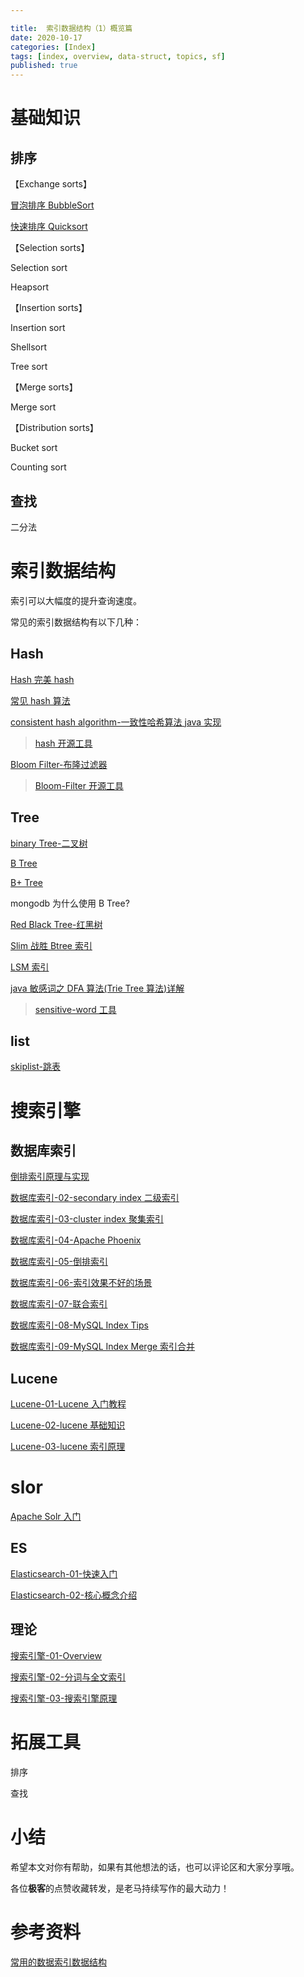 ```yaml
---

title:  索引数据结构（1）概览篇
date: 2020-10-17
categories: [Index]
tags: [index, overview, data-struct, topics, sf]
published: true
---
```



# 基础知识

## 排序

【Exchange sorts】

[冒泡排序 BubbleSort]()

[快速排序 Quicksort]()

【Selection sorts】

Selection sort

Heapsort

【Insertion sorts】

Insertion sort

Shellsort

Tree sort

【Merge sorts】

Merge sort

【Distribution sorts】

Bucket sort

Counting sort


## 查找

二分法

# 索引数据结构

索引可以大幅度的提升查询速度。

常见的索引数据结构有以下几种：

## Hash

[Hash 完美 hash](https://houbb.github.io/2018/05/30/hash-perfect)

[常见 hash 算法](https://houbb.github.io/2018/05/30/hash-impl)

[consistent hash algorithm-一致性哈希算法 java 实现](https://houbb.github.io/2020/06/19/load-balance-03-consistent-hash-in-java)

> [hash 开源工具](https://github.com/houbb/hash.git)

[Bloom Filter-布隆过滤器](https://houbb.github.io/2018/12/05/bloom-filter)

> [Bloom-Filter 开源工具](https://github.com/houbb/bloom-filter)

## Tree

[binary Tree-二叉树](https://houbb.github.io/2018/11/07/data-struct-binary-tree)

[B Tree](https://houbb.github.io/2018/09/12/b-tree)

[B+ Tree]()

mongodb 为什么使用 B Tree?

[Red Black Tree-红黑树](https://houbb.github.io/2018/09/12/data-struct-red-black-tree)

[Slim 战胜 Btree 索引](https://houbb.github.io/2018/09/06/index-slimtrie)

[LSM 索引](https://houbb.github.io/2018/09/06/index-lsm)

[java 敏感词之 DFA 算法(Trie Tree 算法)详解](https://houbb.github.io/2020/01/07/sensitive-word-dfa)

> [sensitive-word 工具](https://github.com/houbb/sensitive-word)

## list

[skiplist-跳表](https://houbb.github.io/2019/02/13/datastruct-skiplist)

# 搜索引擎

## 数据库索引

[倒排索引原理与实现](https://houbb.github.io/2020/01/09/reverse-index)

[数据库索引-02-secondary index 二级索引](https://houbb.github.io/2019/01/02/db-index-02-secondary-index)

[数据库索引-03-cluster index 聚集索引](https://houbb.github.io/2019/01/02/db-index-03-cluster-index)

[数据库索引-04-Apache Phoenix](https://houbb.github.io/2019/01/02/db-index-04-hbase-phoenix)

[数据库索引-05-倒排索引](https://houbb.github.io/2019/01/02/db-index-05-inverted-index)

[数据库索引-06-索引效果不好的场景](https://houbb.github.io/2019/01/02/db-index-06-index-not-work-well)

[数据库索引-07-联合索引](https://houbb.github.io/2019/01/02/db-index-07-combine-index)

[数据库索引-08-MySQL Index Tips](https://houbb.github.io/2019/01/02/db-index-08-mysql-index-tips)

[数据库索引-09-MySQL Index Merge 索引合并](https://houbb.github.io/2019/01/02/db-index-09-mysql-index-merge)

## Lucene

[Lucene-01-Lucene 入门教程](https://houbb.github.io/2018/11/15/lucene-01-overview)

[Lucene-02-lucene 基础知识](https://houbb.github.io/2018/11/15/lucene-02-base)

[Lucene-03-lucene 索引原理](https://houbb.github.io/2018/11/15/lucene-03-theory)

# slor

[Apache Solr 入门](https://houbb.github.io/2017/08/22/apacke-solr)

## ES

[Elasticsearch-01-快速入门](https://houbb.github.io/2016/10/16/elasticsearch-01-overview-01)

[Elasticsearch-02-核心概念介绍](https://houbb.github.io/2018/11/15/elasticsearch-02-intro-02)

## 理论

[搜索引擎-01-Overview](https://houbb.github.io/2017/02/24/search-engine-01-overview-01)

[搜索引擎-02-分词与全文索引](https://houbb.github.io/2017/02/24/search-engine-02-fenci-fulltext-02)

[搜索引擎-03-搜索引擎原理](https://houbb.github.io/2017/02/24/search-engine-03-theory-03)

# 拓展工具

排序

查找

# 小结

希望本文对你有帮助，如果有其他想法的话，也可以评论区和大家分享哦。

各位**极客**的点赞收藏转发，是老马持续写作的最大动力！

# 参考资料

[常用的数据索引数据结构](https://www.jianshu.com/p/2f562c7f10a0)

